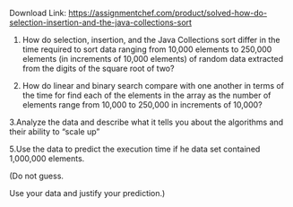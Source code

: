 Download Link: https://assignmentchef.com/product/solved-how-do-selection-insertion-and-the-java-collections-sort
<br>
1. How do selection, insertion, and the Java Collections sort differ in the time required to sort data ranging from 10,000 elements to 250,000 elements (in increments of 10,000 elements) of random data extracted from the digits of the square root of two?

2. How do linear and binary search compare with one another in terms of the time for find each of the elements in the array as the number of elements range from 10,000 to 250,000 in increments of 10,000?

3.Analyze the data and describe what it tells you about the algorithms and their ability to “scale up”

5.Use the data to predict the execution time if he data set contained 1,000,000 elements.

(Do not guess.

Use your data and justify your prediction.)